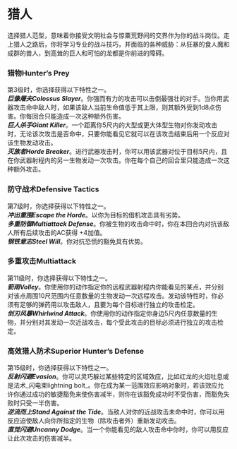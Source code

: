 # 猎人

&#x20;   选择猎人范型，意味着你接受文明社会与惊粟荒野间的交界作为你的战斗岗位。走上猎人之路后，你将学习专业的战斗技巧，并面临的各种威胁：从狂暴的食人魔和成群的兽人，到高耸的巨人和可怕的龙都是你前进的障碍。

### **猎物Hunter’s Prey**

&#x20;   第3级时，你选择获得以下特性之一。\
&#x20;   _**巨像屠夫Colossus Slayer**_。你强而有力的攻击可以击倒最强壮的对手。当你用武器攻击命中敌人时，如果该敌人当前生命值低于其上限，则其额外受到1d8点伤害。你每回合只能造成一次这种额外伤害。\
&#x20;   _**巨人杀手Giant Killer**_。一个距离你5尺内的大型或更大体型生物对你发动攻击时，无论该次攻击是否命中，只要你能看见它就可以在该攻击结束后用一个反应对该生物发动攻击。\
&#x20;   _**灭族者Horde Breaker**_。进行武器攻击时，你可以用该武器对位于目标5尺内，且在你武器射程内的另一生物发动一次攻击。你在每个自己的回合里只能造成一次这种额外攻击。

### **防守战术Defensive Tactics**

&#x20;   第7级时，你选择获得以下特性之一。\
&#x20;   _**冲出重围Escape the Horde**_。以你为目标的借机攻击具有劣势。\
&#x20;   _**多重防御Multiattack Defense**_。你被生物的攻击命中时，你在本回合内对抗该敌人所有后续攻击的AC获得 +4加值。\
&#x20;   _**钢铁意志Steel Will**_。你对抗恐慌的豁免具有优势。

### **多重攻击Multiattack**

&#x20;   第11级时，你选择获得以下特性之一。\
&#x20;   _**箭雨Volley**_。你使用你的动作指定你的远程武器射程内你能看见的某点，并分别对该点周围10尺范围内任意数量的生物发动一次远程攻击。发动该特性时，你必须有足够的弹药用以攻击敌人，且要为每个目标进行独立的攻击检定。\
&#x20;   _**剑刃风暴Whirlwind Attack**_。你使用你的动作指定你身边5尺内任意数量的生物，并分别对其发动一次近战攻击，每个受此攻击的目标必须进行独立的攻击检定。

### **高效猎人防术Superior Hunter’s Defense**

&#x20;   第15级时，你选择获得以下特性之一。\
&#x20;   _**反射闪避Evasion**_。你可以灵巧躲过某些特定的区域效应，比如红龙的火焰吐息或是法术_闪电束lightning bolt_。你在成为某一范围效应影响对象时，若该效应允许你通过成功的敏捷豁免来使伤害减半，则你在该豁免成功时不受伤害，而豁免失败时只受一半伤害。\
&#x20;   _**逆流而上Stand Against the Tide**_。当敌人对你的近战攻击未命中时，你可以用反应迫使敌人向你所指定的生物（除攻击者外）重新发动攻击。\
&#x20;   _**直觉闪避Uncanny Dodge**_。当一个你能看见的敌人攻击命中你时，你可以用反应让此次攻击的伤害减半。
